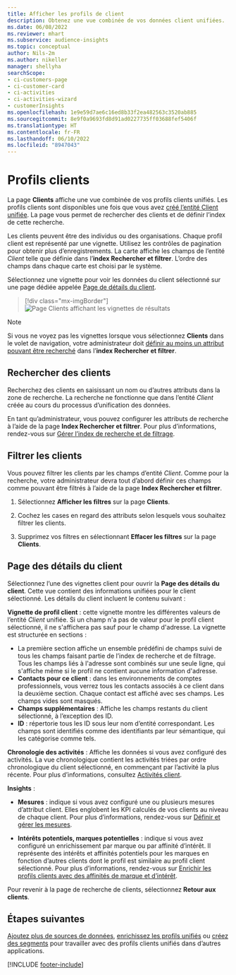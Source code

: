 ```yaml
---
title: Afficher les profils de client
description: Obtenez une vue combinée de vos données client unifiées.
ms.date: 06/08/2022
ms.reviewer: mhart
ms.subservice: audience-insights
ms.topic: conceptual
author: Nils-2m
ms.author: nikeller
manager: shellyha
searchScope:
- ci-customers-page
- ci-customer-card
- ci-activities
- ci-activities-wizard
- customerInsights
ms.openlocfilehash: 1e9e59d7ae6c16ed8b33f2ea482563c3520ab885
ms.sourcegitcommit: 8e9f0a9693fd8d91ad0227735ff03688fef5406f
ms.translationtype: HT
ms.contentlocale: fr-FR
ms.lasthandoff: 06/10/2022
ms.locfileid: "8947043"
---
```

# <a name="customer-profiles"></a>Profils clients

La page **Clients** affiche une vue combinée de vos profils clients unifiés. Les profils clients sont disponibles une fois que vous avez [créé l’entité Client unifiée](data-unification.md). La page vous permet de rechercher des clients et de définir l’index de cette recherche.

Les clients peuvent être des individus ou des organisations. Chaque profil client est représenté par une vignette. Utilisez les contrôles de pagination pour obtenir plus d’enregistrements. La carte affiche les champs de l’entité *Client* telle que définie dans l’**index Rechercher et filtrer**. L’ordre des champs dans chaque carte est choisi par le système.

Sélectionnez une vignette pour voir les données du client sélectionné sur une page dédiée appelée [Page de détails du client](customer-profiles.md#customer-details-page).

> [!div class="mx-imgBorder"]
> ![Page Clients affichant les vignettes de résultats](media/customers-page-result-tiles-B2C.png "Page Clients affichant les vignettes de résultats")

> [!NOTE]
> Si vous ne voyez pas les vignettes lorsque vous sélectionnez **Clients** dans le volet de navigation, votre administrateur doit [définir au moins un attribut pouvant être recherché](search-filter-index.md) dans l’**index Rechercher et filtrer**.

## <a name="search-for-customers"></a>Rechercher des clients

Recherchez des clients en saisissant un nom ou d’autres attributs dans la zone de recherche. La recherche ne fonctionne que dans l’entité *Client* créée au cours du processus d’unification des données.

En tant qu’administrateur, vous pouvez configurer les attributs de recherche à l’aide de la page **Index Rechercher et filtrer**. Pour plus d’informations, rendez-vous sur [Gérer l’index de recherche et de filtrage](search-filter-index.md).

## <a name="filter-customers"></a>Filtrer les clients

Vous pouvez filtrer les clients par les champs d’entité *Client*. Comme pour la recherche, votre administrateur devra tout d’abord définir ces champs comme pouvant être filtrés à l’aide de la page **Index Rechercher et filtrer**.

1. Sélectionnez **Afficher les filtres** sur la page **Clients**.

1. Cochez les cases en regard des attributs selon lesquels vous souhaitez filtrer les clients.

1. Supprimez vos filtres en sélectionnant **Effacer les filtres** sur la page **Clients**.

## <a name="customer-details-page"></a>Page des détails du client

Sélectionnez l’une des vignettes client pour ouvrir la **Page des détails du client**. Cette vue contient des informations unifiées pour le client sélectionné. Les détails du client incluent le contenu suivant :

**Vignette de profil client** : cette vignette montre les différentes valeurs de l’entité *Client* unifiée. Si un champ n'a pas de valeur pour le profil client sélectionné, il ne s'affichera pas sauf pour le champ d'adresse. La vignette est structurée en sections :

- La première section affiche un ensemble prédéfini de champs suivi de tous les champs faisant partie de l’index de recherche et de filtrage. Tous les champs liés à l'adresse sont combinés sur une seule ligne, qui s'affiche même si le profil ne contient aucune information d'adresse.
- **Contacts pour ce client** : dans les environnements de comptes professionnels, vous verrez tous les contacts associés à ce client dans la deuxième section. Chaque contact est affiché avec ses champs. Les champs vides sont masqués.
- **Champs supplémentaires** : Affiche les champs restants du client sélectionné, à l’exception des ID.
- **ID** : répertorie tous les ID sous leur nom d’entité correspondant. Les champs sont identifiés comme des identifiants par leur sémantique, qui les catégorise comme tels.

**Chronologie des activités** : Affiche les données si vous avez configuré des activités. La vue chronologique contient les activités triées par ordre chronologique du client sélectionné, en commençant par l’activité la plus récente. Pour plus d’informations, consultez [Activités client](activities.md).

**Insights** :

- **Mesures** : indique si vous avez configuré une ou plusieurs mesures d’attribut client. Elles englobent les KPI calculés de vos clients au niveau de chaque client. Pour plus d’informations, rendez-vous sur [Définir et gérer les mesures](measures.md).

- **Intérêts potentiels, marques potentielles** : indique si vous avez configuré un enrichissement par marque ou par affinité d’intérêt. Il représente des intérêts et affinités potentiels pour les marques en fonction d’autres clients dont le profil est similaire au profil client sélectionné. Pour plus d’informations, rendez-vous sur [Enrichir les profils clients avec des affinités de marque et d’intérêt](enrichment-microsoft.md).

Pour revenir à la page de recherche de clients, sélectionnez **Retour aux clients**.

## <a name="next-steps"></a>Étapes suivantes

[Ajoutez plus de sources de données](data-sources.md), [enrichissez les profils unifiés](enrichment-hub.md) ou [créez des segments](segments.md) pour travailler avec des profils clients unifiés dans d’autres applications.

[!INCLUDE [footer-include](includes/footer-banner.md)]
